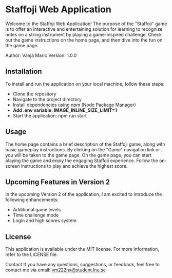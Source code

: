 # Staffoji Web Application
Welcome to the Staffoji Web Application! The purpose of the "Staffoji" game is to offer an interactive and entertaining solution for learning to recognize notes on a string instrument by playing a game-inspired challenge. Check out the game instructions on the home page, and then dive into the fun on the game page.

Author: Vanja Maric 
Version: 1.0.0

## Installation
To install and run the application on your local machine, follow these steps:

- Clone the repository
- Navigate to the project directory
- Install dependencies using npm (Node Package Manager)
- __Add .env variable: IMAGE_INLINE_SIZE_LIMIT=1__
- Start the application: npm run start

## Usage
The home page contains a brief description of the Staffoji game, along with basic gameplay instructions.
By clicking on the "Game" navigation link or , you will be taken to the game page.
On the game page, you can start playing the game and enjoy the engaging Staffoji experience.
Follow the on-screen instructions to play and achieve the highest score.

## Upcoming Features in Version 2
In the upcoming Version 2 of the application, I am excited to introduce the following enhancements:

- Additional game levels
- Time challenge mode
- Login and high scores system

## License
This application is available under the MIT license. For more information, refer to the LICENSE file.

Contact
If you have any questions, suggestions, or feedback, feel free to contact me via email: vm222hx@student.lnu.se